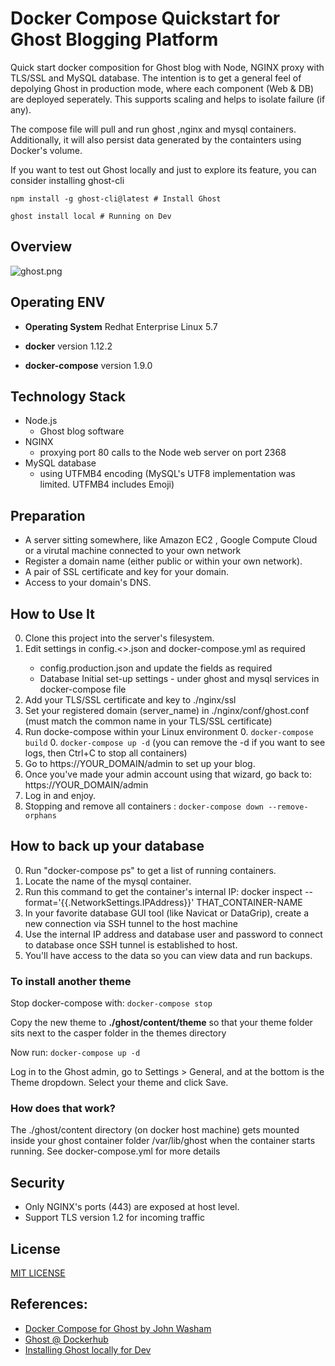 # Docker Compose Quickstart for Ghost Blogging Platform
Quick start docker composition for Ghost blog with Node, NGINX proxy with TLS/SSL and MySQL database. The intention is to get a general feel of depolying Ghost in production mode, where each component (Web & DB) are deployed seperately. This supports scaling and helps to isolate failure (if any).

The compose file will pull and run ghost ,nginx and mysql containers. Additionally, it will also persist data generated by the containters using Docker's volume.

If you want to test out Ghost locally and just to explore its feature, you can consider installing ghost-cli 

```
npm install -g ghost-cli@latest # Install Ghost 
```

```
ghost install local # Running on Dev
```

## Overview

![ghost.png](https://github.com/robincher/docker-compose-ghost-quickstart/blob/master/ghost-compose-context.png)

## Operating ENV
- **Operating System** Redhat Enterprise Linux 5.7 

- **docker** version 1.12.2

- **docker-compose** version 1.9.0

## Technology Stack
- Node.js
    - Ghost blog software
- NGINX
    - proxying port 80 calls to the Node web server on port 2368
- MySQL database
    - using UTFMB4 encoding (MySQL's UTF8 implementation was limited. UTFMB4 includes Emoji)

## Preparation
- A server sitting somewhere, like Amazon EC2 , Google Compute Cloud or a virutal machine connected to your own network
- Register a domain name (either public or within your own network).
- A pair of SSL certificate and key for your domain.
- Access to your domain's DNS.

## How to Use It
0. Clone this project into the server's filesystem.
0. Edit settings in config.<<env>>.json and docker-compose.yml as required
    - config.production.json and update the fields as required
    - Database Initial set-up settings - under ghost and mysql services in docker-compose file
0. Add your TLS/SSL certificate and key to ./nginx/ssl 
0. Set your registered domain (server_name) in ./nginx/conf/ghost.conf (must match the common name in your TLS/SSL certificate)
0. Run docke-compose within your Linux environment 
    0. ```docker-compose build```
    0. ```docker-compose up -d```  (you can remove the -d if you want to see logs, then Ctrl+C to stop all containers)
0. Go to https://YOUR_DOMAIN/admin to set up your blog.
0. Once you've made your admin account using that wizard, go back to: https://YOUR_DOMAIN/admin
0. Log in and enjoy.
0. Stopping and remove all containers : ```docker-compose down --remove-orphans``` 

## How to back up your database
0. Run "docker-compose ps" to get a list of running containers.
0. Locate the name of the mysql container.
0. Run this command to get the container's internal IP: docker inspect --format='{{.NetworkSettings.IPAddress}}' THAT_CONTAINER-NAME
0. In your favorite database GUI tool (like Navicat or DataGrip), create a new connection via SSH tunnel to the host machine
0. Use the internal IP address and database user and password to connect to database once SSH tunnel is established to host.
0. You'll have access to the data so you can view data and run backups.

### To install another theme

Stop docker-compose with:
```docker-compose stop```

Copy the new theme to **./ghost/content/theme** so that your theme folder sits next to the casper folder in the themes directory

Now run:
```docker-compose up -d```

Log in to the Ghost admin, go to Settings > General, and at the bottom is the Theme dropdown. Select your theme and click Save.

### How does that work?

The ./ghost/content directory (on docker host machine) gets mounted inside your ghost container folder /var/lib/ghost when the container starts running. See docker-compose.yml for more details

## Security

- Only NGINX's ports (443) are exposed at host level.
- Support TLS version 1.2 for incoming traffic

## License 
[MIT LICENSE ](https://github.com/robincher/docker-compose-ghost-quickstart/blob/master/LICENSE)

## References:
+ [Docker Compose for Ghost by John Washam](https://github.com/jwasham/docker-ghost-template)
+ [Ghost @ Dockerhub](https://hub.docker.com/_/ghost/)
+ [Installing Ghost locally for Dev](https://docs.ghost.org/docs/install-local)

